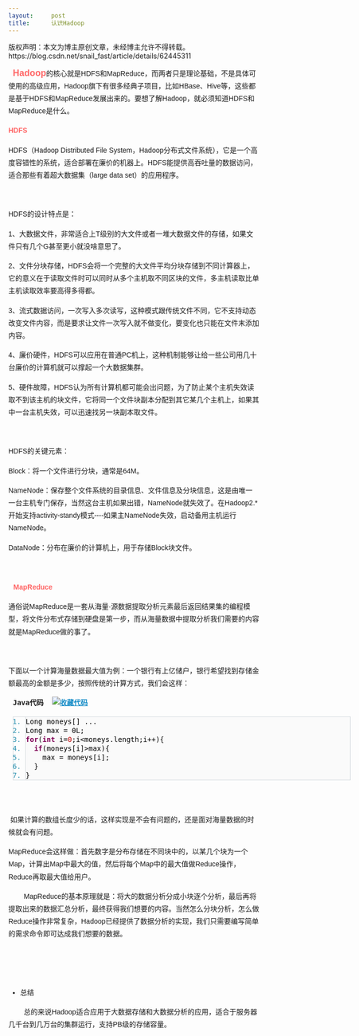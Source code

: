 ```yaml
---
layout:     post
title:      认识Hadoop
---
```

<div id="article_content" class="article_content clearfix csdn-tracking-statistics" data-pid="blog" data-mod="popu_307" data-dsm="post">
								<div class="article-copyright">
					版权声明：本文为博主原创文章，未经博主允许不得转载。					https://blog.csdn.net/snail_fast/article/details/62445311				</div>
								            <link rel="stylesheet" href="https://csdnimg.cn/release/phoenix/template/css/ck_htmledit_views-f76675cdea.css">
						<div class="htmledit_views" id="content_views">
                
<p><span style="font-family:'Microsoft YaHei', '微软雅黑', SimHei, tahoma, arial, helvetica, sans-serif;line-height:25.2px;"><span style="font-size:14px;"> </span><strong><span style="font-size:18px;color:#ff6666;"> Hadoop</span></strong><span style="font-size:14px;">的核心就是HDFS和MapReduce，而两者只是理论基础，不是具体可使用的高级应用，Hadoop旗下有很多经典子项目，比如HBase、Hive等，这些都是基于HDFS和MapReduce发展出来的。要想了解Hadoop，就必须知道HDFS和MapReduce是什么。</span></span></p>
<p><span style="font-family:'Microsoft YaHei', '微软雅黑', SimHei, tahoma, arial, helvetica, sans-serif;font-size:14px;line-height:25.2px;"><span style="color:#ff6666;"><strong>HDFS</strong></span></span></p>
<p><span><span style="font-family:'Microsoft YaHei', '微软雅黑', SimHei, tahoma, arial, helvetica, sans-serif;line-height:25.2px;"></span></span></p>
<p style="font-size:14px;font-family:Helvetica, Tahoma, Arial, sans-serif;line-height:25.2px;">
<span style="font-family:'Microsoft YaHei', '微软雅黑', SimHei, tahoma, arial, helvetica, sans-serif;">HDFS（Hadoop Distributed File System，Hadoop分布式文件系统），它是一个高度容错性的系统，适合部署在廉价的机器上。HDFS能提供高吞吐量的数据访问，适合那些有着超大数据集（large data set）的应用程序。</span></p>
<p style="font-size:14px;font-family:Helvetica, Tahoma, Arial, sans-serif;line-height:25.2px;">
 </p>
<p style="font-size:14px;font-family:Helvetica, Tahoma, Arial, sans-serif;line-height:25.2px;">
<span style="font-family:'Microsoft YaHei', '微软雅黑', SimHei, tahoma, arial, helvetica, sans-serif;">HDFS的设计特点是：</span></p>
<p style="font-size:14px;font-family:Helvetica, Tahoma, Arial, sans-serif;line-height:25.2px;">
<span style="font-family:'Microsoft YaHei', '微软雅黑', SimHei, tahoma, arial, helvetica, sans-serif;">1、大数据文件，非常适合上T级别的大文件或者一堆大数据文件的存储，如果文件只有几个G甚至更小就没啥意思了。</span></p>
<p style="font-size:14px;font-family:Helvetica, Tahoma, Arial, sans-serif;line-height:25.2px;">
<span style="font-family:'Microsoft YaHei', '微软雅黑', SimHei, tahoma, arial, helvetica, sans-serif;">2、文件分块存储，HDFS会将一个完整的大文件平均分块存储到不同计算器上，它的意义在于读取文件时可以同时从多个主机取不同区块的文件，多主机读取比单主机读取效率要高得多得都。</span></p>
<p style="font-size:14px;font-family:Helvetica, Tahoma, Arial, sans-serif;line-height:25.2px;">
<span style="font-family:'Microsoft YaHei', '微软雅黑', SimHei, tahoma, arial, helvetica, sans-serif;">3、流式数据访问，一次写入多次读写，这种模式跟传统文件不同，它不支持动态改变文件内容，而是要求让文件一次写入就不做变化，要变化也只能在文件末添加内容。</span></p>
<p style="font-size:14px;font-family:Helvetica, Tahoma, Arial, sans-serif;line-height:25.2px;">
<span style="font-family:'Microsoft YaHei', '微软雅黑', SimHei, tahoma, arial, helvetica, sans-serif;">4、廉价硬件，HDFS可以应用在普通PC机上，这种机制能够让给一些公司用几十台廉价的计算机就可以撑起一个大数据集群。</span></p>
<p style="font-size:14px;font-family:Helvetica, Tahoma, Arial, sans-serif;line-height:25.2px;">
<span style="font-family:'Microsoft YaHei', '微软雅黑', SimHei, tahoma, arial, helvetica, sans-serif;">5、硬件故障，HDFS认为所有计算机都可能会出问题，为了防止某个主机失效读取不到该主机的块文件，它将同一个文件块副本分配到其它某几个主机上，如果其中一台主机失效，可以迅速找另一块副本取文件。</span></p>
<p style="font-size:14px;font-family:Helvetica, Tahoma, Arial, sans-serif;line-height:25.2px;">
 </p>
<p style="font-size:14px;font-family:Helvetica, Tahoma, Arial, sans-serif;line-height:25.2px;">
<span style="font-family:'Microsoft YaHei', '微软雅黑', SimHei, tahoma, arial, helvetica, sans-serif;">HDFS的关键元素：</span></p>
<p style="font-size:14px;font-family:Helvetica, Tahoma, Arial, sans-serif;line-height:25.2px;">
<span style="font-family:'Microsoft YaHei', '微软雅黑', SimHei, tahoma, arial, helvetica, sans-serif;">Block：将一个文件进行分块，通常是64M。</span></p>
<p style="font-size:14px;font-family:Helvetica, Tahoma, Arial, sans-serif;line-height:25.2px;">
<span style="font-family:'Microsoft YaHei', '微软雅黑', SimHei, tahoma, arial, helvetica, sans-serif;">NameNode：保存整个文件系统的目录信息、文件信息及分块信息，这是由唯一一台主机专门保存，当然这台主机如果出错，NameNode就失效了。在Hadoop2.*开始支持activity-standy模式----如果主NameNode失效，启动备用主机运行NameNode。</span></p>
<p style="font-size:14px;font-family:Helvetica, Tahoma, Arial, sans-serif;line-height:25.2px;">
<span style="font-family:'Microsoft YaHei', '微软雅黑', SimHei, tahoma, arial, helvetica, sans-serif;">DataNode：分布在廉价的计算机上，用于存储Block块文件。</span></p>
<p style="font-size:14px;font-family:Helvetica, Tahoma, Arial, sans-serif;line-height:25.2px;">
<span style="font-family:'Microsoft YaHei', '微软雅黑', SimHei, tahoma, arial, helvetica, sans-serif;"><img src="http://dl2.iteye.com/upload/attachment/0099/4698/4bd65132-5351-38d9-91f3-351b3625f77b.jpg" alt="" style="border:0px;"></span><br><span style="font-family:'Microsoft YaHei', '微软雅黑', SimHei, tahoma, arial, helvetica, sans-serif;"> </span></p>
<p style="font-family:Helvetica, Tahoma, Arial, sans-serif;line-height:25.2px;">
<strong><span style="color:#ff6666;"><span style="font-size:18px;">  </span><span style="font-family:'Microsoft YaHei', '微软雅黑', SimHei, tahoma, arial, helvetica, sans-serif;line-height:25.2px;"><span style="font-size:14px;">MapReduce</span></span></span></strong></p>
<p style="font-size:14px;font-family:Helvetica, Tahoma, Arial, sans-serif;line-height:25.2px;">
<span style="font-family:'Microsoft YaHei', '微软雅黑', SimHei, tahoma, arial, helvetica, sans-serif;">通俗说MapReduce是一套从海量·源数据提取分析元素最后返回结果集的编程模型，将文件分布式存储到硬盘是第一步，而从海量数据中提取分析我们需要的内容就是MapReduce做的事了。</span></p>
<p style="font-size:14px;font-family:Helvetica, Tahoma, Arial, sans-serif;line-height:25.2px;">
 </p>
<p style="font-size:14px;font-family:Helvetica, Tahoma, Arial, sans-serif;line-height:25.2px;">
<span style="font-family:'Microsoft YaHei', '微软雅黑', SimHei, tahoma, arial, helvetica, sans-serif;">下面以一个计算海量数据最大值为例：一个银行有上亿储户，银行希望找到存储金额最高的金额是多少，按照传统的计算方式，我们会这样：</span></p>
<div class="dp-highlighter" style="font-size:14px;font-family:Monaco, 'DejaVu Sans Mono', 'Bitstream Vera Sans Mono', Consolas, 'Courier New', monospace;width:679px;overflow:auto;margin-left:9px;line-height:25.2px;">
<div class="bar">
<div class="tools" style="font-weight:bold;">Java代码  <a title="收藏这段代码" style="color:rgb(16,138,198);text-decoration:underline;"><img class="star" src="http://blessht.iteye.com/images/icon_star.png" alt="收藏代码" style="border:0px;"></a></div>
</div>
<ol start="1" class="dp-j" style="font-size:1em;line-height:1.4em;border:1px solid rgb(209,215,220);color:rgb(43,145,175);"><li style="font-size:1em;border-left-width:1px;border-left-style:solid;border-left-color:rgb(209,215,220);line-height:18px;background-color:rgb(250,250,250);">
<span style="color:#000000;">Long moneys[] ...  </span></li><li style="font-size:1em;border-left-width:1px;border-left-style:solid;border-left-color:rgb(209,215,220);line-height:18px;background-color:rgb(250,250,250);">
<span style="color:#000000;">Long max = 0L;  </span></li><li style="font-size:1em;border-left-width:1px;border-left-style:solid;border-left-color:rgb(209,215,220);line-height:18px;background-color:rgb(250,250,250);">
<span style="color:#000000;"><span class="keyword" style="color:rgb(127,0,85);font-weight:bold;">for</span>(<span class="keyword" style="color:rgb(127,0,85);font-weight:bold;">int</span> i=<span class="number" style="color:rgb(192,0,0);">0</span>;i&lt;moneys.length;i++){  </span></li><li style="font-size:1em;border-left-width:1px;border-left-style:solid;border-left-color:rgb(209,215,220);line-height:18px;background-color:rgb(250,250,250);">
<span style="color:#000000;">  <span class="keyword" style="color:rgb(127,0,85);font-weight:bold;">if</span>(moneys[i]&gt;max){  </span></li><li style="font-size:1em;border-left-width:1px;border-left-style:solid;border-left-color:rgb(209,215,220);line-height:18px;background-color:rgb(250,250,250);">
<span style="color:#000000;">    max = moneys[i];  </span></li><li style="font-size:1em;border-left-width:1px;border-left-style:solid;border-left-color:rgb(209,215,220);line-height:18px;background-color:rgb(250,250,250);">
<span style="color:#000000;">  }  </span></li><li style="font-size:1em;border-left-width:1px;border-left-style:solid;border-left-color:rgb(209,215,220);line-height:18px;background-color:rgb(250,250,250);">
<span style="color:#000000;">}  </span></li></ol></div>
<p style="font-size:14px;font-family:Helvetica, Tahoma, Arial, sans-serif;line-height:25.2px;">
 </p>
<p style="font-size:14px;font-family:Helvetica, Tahoma, Arial, sans-serif;line-height:25.2px;">
<span style="font-family:'Microsoft YaHei', '微软雅黑', SimHei, tahoma, arial, helvetica, sans-serif;"> 如果计算的数组长度少的话，这样实现是不会有问题的，还是面对海量数据的时候就会有问题。</span></p>
<p style="font-size:14px;font-family:Helvetica, Tahoma, Arial, sans-serif;line-height:25.2px;">
<span style="font-family:'Microsoft YaHei', '微软雅黑', SimHei, tahoma, arial, helvetica, sans-serif;">MapReduce会这样做：首先数字是分布存储在不同块中的，以某几个块为一个Map，计算出Map中最大的值，然后将每个Map中的最大值做Reduce操作，Reduce再取最大值给用户。</span></p>
<p style="font-size:14px;font-family:Helvetica, Tahoma, Arial, sans-serif;line-height:25.2px;">
<span style="font-family:'Microsoft YaHei', '微软雅黑', SimHei, tahoma, arial, helvetica, sans-serif;"><img src="http://dl2.iteye.com/upload/attachment/0099/4705/4c674209-2c2a-3f67-ad07-8b24a4cdd205.jpg" alt="" style="border:0px;"></span><br><span style="font-family:'Microsoft YaHei', '微软雅黑', SimHei, tahoma, arial, helvetica, sans-serif;">        MapReduce的基本原理就是：将大的数据分析分成小块逐个分析，最后再将提取出来的数据汇总分析，最终获得我们想要的内容。当然怎么分块分析，怎么做Reduce操作非常复杂，Hadoop已经提供了数据分析的实现，我们只需要编写简单的需求命令即可达成我们想要的数据。</span></p>
<p style="font-size:14px;font-family:Helvetica, Tahoma, Arial, sans-serif;line-height:25.2px;">
 </p>
<p style="font-size:14px;font-family:Helvetica, Tahoma, Arial, sans-serif;line-height:25.2px;">
 </p>
<ul style="font-size:14px;font-family:Helvetica, Tahoma, Arial, sans-serif;line-height:25.2px;"><li><span style="font-family:'Microsoft YaHei', '微软雅黑', SimHei, tahoma, arial, helvetica, sans-serif;">总结</span></li></ul><p style="font-size:14px;font-family:Helvetica, Tahoma, Arial, sans-serif;line-height:25.2px;">
<span style="font-family:'Microsoft YaHei', '微软雅黑', SimHei, tahoma, arial, helvetica, sans-serif;">        总的来说Hadoop适合应用于大数据存储和大数据分析的应用，适合于服务器几千台到几万台的集群运行，支持PB级的存储容量。</span></p>
<span style="font-size:14px;"><br></span>
            </div>
                </div>